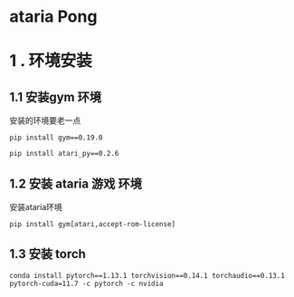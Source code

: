 # ataria Pong

# 1 . 环境安装

## 1.1  安装gym 环境

安装的环境要老一点

`pip install gym==0.19.0 `

`pip install atari_py==0.2.6`



## 1.2 安装 ataria 游戏 环境

安装ataria环境

`pip install gym[atari,accept-rom-license]`

## 1.3 安装 torch

`conda install pytorch==1.13.1 torchvision==0.14.1 torchaudio==0.13.1 pytorch-cuda=11.7 -c pytorch -c nvidia`

